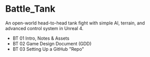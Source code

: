# Battle_Tank
An open-world head-to-head tank fight with simple AI, terrain, and advanced control system in Unreal 4.

 * BT 01 Intro, Notes & Assets
 * BT 02 Game Design Document (GDD)
 * BT 03 Setting Up a GitHub "Repo"
